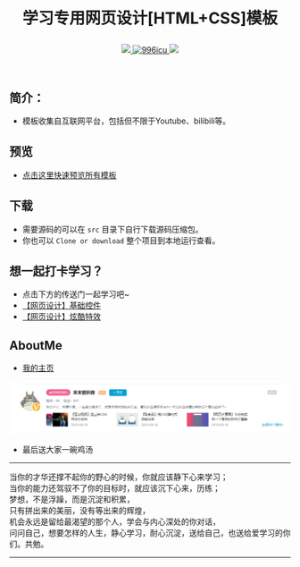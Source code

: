 # <p align="center">学习专用网页设计[HTML+CSS]模板</p>

<p align="center">
	<a href="https://github.com/local-host-8080/demo-html-css">
		<img src="https://img.shields.io/badge/status-updating-brightgreen.svg">
	</a>
	<a href="https://github.com/996icu/996.ICU/blob/master/LICENSE_CN">
		<img alt="996icu" src="https://img.shields.io/badge/license-NPL%20%28The%20996%20Prohibited%20License%29-blue.svg">
	</a>
	<a href="https://opensource.org/licenses/mit-license.php">
		<img src="https://badges.frapsoft.com/os/mit/mit.svg">
	</a>
</p>
<br/>

## 简介：
* 模板收集自互联网平台，包括但不限于Youtube、bilibili等。

## 预览
* [点击这里快速预览所有模板](https://local-host-8080.github.io/demo-html-css/index.html)

## 下载
* 需要源码的可以在 `src` 目录下自行下载源码压缩包。
* 你也可以 `Clone or download` 整个项目到本地运行查看。

## 想一起打卡学习？
* 点击下方的传送门一起学习吧~
* [【网页设计】基础控件](https://space.bilibili.com/32683063/channel/detail?cid=81226)
* [【网页设计】炫酷特效](https://space.bilibili.com/32683063/channel/detail?cid=84356)

## AboutMe
* [我的主页](https://space.bilibili.com/32683063)

![AboutMe](img/AboutMe.png)

* 最后送大家一碗鸡汤

<hr>
当你的才华还撑不起你的野心的时候，你就应该静下心来学习；<br/>
当你的能力还驾驭不了你的目标时，就应该沉下心来，历练；<br/>
梦想，不是浮躁，而是沉淀和积累，<br/>
只有拼出来的美丽，没有等出来的辉煌，<br/>
机会永远是留给最渴望的那个人，学会与内心深处的你对话，<br/>
问问自己，想要怎样的人生，静心学习，耐心沉淀，送给自己，也送给爱学习的你们。共勉。
<hr>
